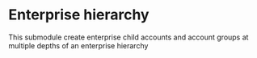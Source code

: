 # Enterprise hierarchy

This submodule create enterprise child accounts and account groups at multiple depths of an enterprise hierarchy
